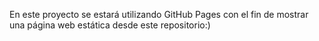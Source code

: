 En este proyecto se estará utilizando GitHub Pages con el fin de mostrar una página web estática desde este repositorio:)
